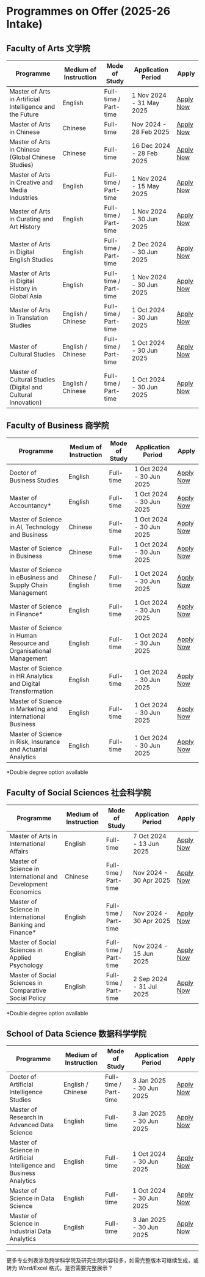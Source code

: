 # Programmes on Offer (2025-26 Intake)

## Faculty of Arts 文学院

| Programme | Medium of Instruction | Mode of Study | Application Period | Apply |
| --- | --- | --- | --- | --- |
| Master of Arts in Artificial Intelligence and the Future | English | Full-time / Part-time | 1 Nov 2024 - 31 May 2025 | [Apply Now](#) |
| Master of Arts in Chinese | Chinese | Full-time | Nov 2024 - 28 Feb 2025 | [Apply Now](#) |
| Master of Arts in Chinese (Global Chinese Studies) | Chinese | Full-time | 16 Dec 2024 - 28 Feb 2025 | [Apply Now](#) |
| Master of Arts in Creative and Media Industries | English | Full-time / Part-time | 1 Nov 2024 - 15 May 2025 | [Apply Now](#) |
| Master of Arts in Curating and Art History | English | Full-time / Part-time | 1 Nov 2024 - 30 Jun 2025 | [Apply Now](#) |
| Master of Arts in Digital English Studies | English | Full-time / Part-time | 2 Dec 2024 - 30 Jun 2025 | [Apply Now](#) |
| Master of Arts in Digital History in Global Asia | English | Full-time / Part-time | 1 Nov 2024 - 30 Jun 2025 | [Apply Now](#) |
| Master of Arts in Translation Studies | English / Chinese | Full-time / Part-time | 1 Oct 2024 - 30 Jun 2025 | [Apply Now](#) |
| Master of Cultural Studies | English / Chinese | Full-time / Part-time | 1 Oct 2024 - 30 Jun 2025 | [Apply Now](#) |
| Master of Cultural Studies (Digital and Cultural Innovation) | English / Chinese | Full-time / Part-time | 1 Oct 2024 - 30 Jun 2025 | [Apply Now](#) |

## Faculty of Business 商学院

| Programme | Medium of Instruction | Mode of Study | Application Period | Apply |
| --- | --- | --- | --- | --- |
| Doctor of Business Studies | English | Full-time | 1 Oct 2024 - 30 Jun 2025 | [Apply Now](#) |
| Master of Accountancy* | English | Full-time | 1 Oct 2024 - 30 Jun 2025 | [Apply Now](#) |
| Master of Science in AI, Technology and Business | Chinese | Full-time | 1 Oct 2024 - 30 Jun 2025 | [Apply Now](#) |
| Master of Science in Business | Chinese | Full-time | 1 Oct 2024 - 30 Jun 2025 | [Apply Now](#) |
| Master of Science in eBusiness and Supply Chain Management | Chinese / English | Full-time | 1 Oct 2024 - 30 Jun 2025 | [Apply Now](#) |
| Master of Science in Finance* | English | Full-time | 1 Oct 2024 - 30 Jun 2025 | [Apply Now](#) |
| Master of Science in Human Resource and Organisational Management | English | Full-time | 1 Oct 2024 - 30 Jun 2025 | [Apply Now](#) |
| Master of Science in HR Analytics and Digital Transformation | English | Full-time | 1 Oct 2024 - 30 Jun 2025 | [Apply Now](#) |
| Master of Science in Marketing and International Business | English | Full-time | 1 Oct 2024 - 30 Jun 2025 | [Apply Now](#) |
| Master of Science in Risk, Insurance and Actuarial Analytics | English | Full-time | 1 Oct 2024 - 30 Jun 2025 | [Apply Now](#) |

\*Double degree option available

## Faculty of Social Sciences 社会科学院

| Programme | Medium of Instruction | Mode of Study | Application Period | Apply |
| --- | --- | --- | --- | --- |
| Master of Arts in International Affairs | English | Full-time | 7 Oct 2024 - 13 Jun 2025 | [Apply Now](#) |
| Master of Science in International and Development Economics | Chinese | Full-time / Part-time | Nov 2024 - 30 Apr 2025 | [Apply Now](#) |
| Master of Science in International Banking and Finance* | English | Full-time / Part-time | Nov 2024 - 30 Apr 2025 | [Apply Now](#) |
| Master of Social Sciences in Applied Psychology | English | Full-time / Part-time | Nov 2024 - 15 Jun 2025 | [Apply Now](#) |
| Master of Social Sciences in Comparative Social Policy | English | Full-time / Part-time | 2 Sep 2024 - 31 Jul 2025 | [Apply Now](#) |

\*Double degree option available

## School of Data Science 数据科学学院

| Programme | Medium of Instruction | Mode of Study | Application Period | Apply |
| --- | --- | --- | --- | --- |
| Doctor of Artificial Intelligence Studies | English / Chinese | Full-time / Part-time | 3 Jan 2025 - 30 Jun 2025 | [Apply Now](#) |
| Master of Research in Advanced Data Science | English | Full-time | 3 Jan 2025 - 30 Jun 2025 | [Apply Now](#) |
| Master of Science in Artificial Intelligence and Business Analytics | English | Full-time | 1 Oct 2024 - 30 Jun 2025 | [Apply Now](#) |
| Master of Science in Data Science | English | Full-time | 1 Oct 2024 - 30 Jun 2025 | [Apply Now](#) |
| Master of Science in Industrial Data Analytics | English | Full-time | 3 Jan 2025 - 30 Jun 2025 | [Apply Now](#) |

---

更多专业列表涉及跨学科学院及研究生院内容较多，如需完整版本可继续生成，或转为 Word/Excel 格式。是否需要完整展示？
